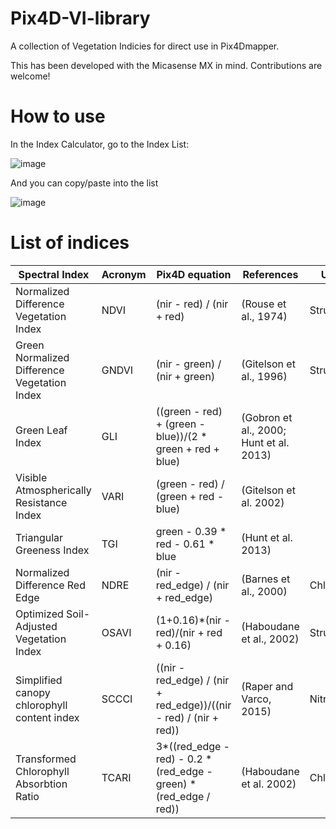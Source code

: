 # Pix4D-VI-library

A collection of Vegetation Indicies for direct use in Pix4Dmapper. 

This has been developed with the Micasense MX in mind. Contributions are welcome! 

# How to use
In the Index Calculator, go to the Index List:

![image](https://user-images.githubusercontent.com/1574585/154044051-7c419878-a7d6-434d-95ed-6b0916faccd7.png)

And you can copy/paste into the list

![image](https://user-images.githubusercontent.com/1574585/154043962-1081540f-3903-4d5c-a4e5-afcb9106939b.png)

# List of indices

| Spectral Index                               | Acronym | Pix4D equation                                                     | References                              | Usage       |
|----------------------------------------------|---------|--------------------------------------------------------------------|-----------------------------------------|-------------|
| Normalized Difference Vegetation Index       | NDVI    | (nir - red) / (nir + red)                                          | (Rouse et al., 1974)                    | Structure   |
| Green Normalized Difference Vegetation Index | GNDVI   | (nir - green) / (nir + green)                                      | (Gitelson et al., 1996)                 | Structure   |
| Green Leaf Index                             | GLI     | ((green - red) + (green - blue))/(2 * green + red + blue)          | (Gobron et al., 2000; Hunt et al. 2013) |             |
| Visible Atmospherically Resistance Index     | VARI    | (green - red) / (green + red - blue)                               | (Gitelson et al. 2002)                  |             |
| Triangular Greeness Index                    | TGI     | green - 0.39 * red - 0.61 * blue                                   | (Hunt et al. 2013)                      |             |
| Normalized Difference Red Edge               | NDRE    | (nir - red_edge) / (nir + red_edge)                                | (Barnes et al., 2000)                   | Chlorophyll |
| Optimized Soil-Adjusted Vegetation Index     | OSAVI   | (1+0.16)*(nir - red)/(nir + red + 0.16)                            | (Haboudane et al., 2002)                | Structure   |
| Simplified canopy chlorophyll content index  | SCCCI   | ((nir - red_edge) / (nir + red_edge))/((nir - red) / (nir + red))  | (Raper and Varco, 2015)                 | Nitrogen    |
| Transformed Chlorophyll Absorbtion Ratio     | TCARI   | 3*((red_edge - red) - 0.2 * (red_edge - green) * (red_edge / red)) | (Haboudane et al. 2002)                 | Chlorophyll |
